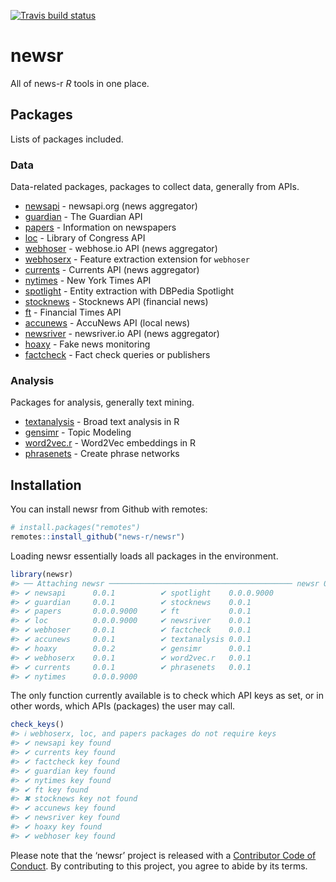 
<!-- README.md is generated from README.Rmd. Please edit that file -->

<!-- badges: start -->

[![Travis build
status](https://travis-ci.org/news-r/newsr.svg?branch=master)](https://travis-ci.org/news-r/newsr)
<!-- badges: end -->

# newsr

All of news-r *R* tools in one place.

## Packages

Lists of packages included.

### Data

Data-related packages, packages to collect data, generally from APIs.

  - [newsapi](https://github.com/news-r/newsapi) - newsapi.org (news
    aggregator)
  - [guardian](https://github.com/news-r/guardian) - The Guardian API
  - [papers](https://github.com/news-r/papers) - Information on
    newspapers
  - [loc](https://github.com/news-r/loc) - Library of Congress API
  - [webhoser](https://github.com/news-r/webhoser) - webhose.io API
    (news aggregator)
  - [webhoserx](https://github.com/news-r/webhoserx) - Feature
    extraction extension for `webhoser`
  - [currents](https://github.com/news-r/currents) - Currents API (news
    aggregator)
  - [nytimes](https://github.com/news-r/nytimes) - New York Times API
  - [spotlight](https://github.com/news-r/spotlight) - Entity extraction
    with DBPedia Spotlight
  - [stocknews](https://github.com/news-r/stocknews) - Stocknews API
    (financial news)
  - [ft](https://github.com/news-r/ft) - Financial Times API
  - [accunews](https://github.com/news-r/accunews) - AccuNews API (local
    news)
  - [newsriver](https://github.com/news-r/newsriver) - newsriver.io API
    (news aggregator)
  - [hoaxy](https://github.com/news-r/hoaxy) - Fake news monitoring
  - [factcheck](https://github.com/news-r/hoaxy) - Fact check queries or
    publishers

### Analysis

Packages for analysis, generally text mining.

  - [textanalysis](https://github.com/news-r/textanalysis) - Broad text
    analysis in R
  - [gensimr](https://gensimr.news-r.org) - Topic Modeling
  - [word2vec.r](https://word2vec.news-r.org) - Word2Vec embeddings in R
  - [phrasenets](https://phrasenets.news-r.org) - Create phrase networks

## Installation

You can install newsr from Github with remotes:

``` r
# install.packages("remotes")
remotes::install_github("news-r/newsr")
```

Loading newsr essentially loads all packages in the environment.

``` r
library(newsr)
#> ── Attaching newsr ───────────────────────────────────────── newsr 0.0.1 ──
#> ✔ newsapi      0.0.1          ✔ spotlight    0.0.0.9000
#> ✔ guardian     0.0.1          ✔ stocknews    0.0.1     
#> ✔ papers       0.0.0.9000     ✔ ft           0.0.1     
#> ✔ loc          0.0.0.9000     ✔ newsriver    0.0.1     
#> ✔ webhoser     0.0.1          ✔ factcheck    0.0.1     
#> ✔ accunews     0.0.1          ✔ textanalysis 0.0.1     
#> ✔ hoaxy        0.0.2          ✔ gensimr      0.0.1     
#> ✔ webhoserx    0.0.1          ✔ word2vec.r   0.0.1     
#> ✔ currents     0.0.1          ✔ phrasenets   0.0.1     
#> ✔ nytimes      0.0.0.9000
```

The only function currently available is to check which API keys as set,
or in other words, which APIs (packages) the user may call.

``` r
check_keys()
#> ℹ webhoserx, loc, and papers packages do not require keys
#> ✔ newsapi key found
#> ✔ currents key found
#> ✔ factcheck key found
#> ✔ guardian key found
#> ✔ nytimes key found
#> ✔ ft key found
#> ✖ stocknews key not found
#> ✔ accunews key found
#> ✔ newsriver key found
#> ✔ hoaxy key found
#> ✔ webhoser key found
```

Please note that the ‘newsr’ project is released with a [Contributor
Code of Conduct](CODE_OF_CONDUCT.md). By contributing to this project,
you agree to abide by its terms.
